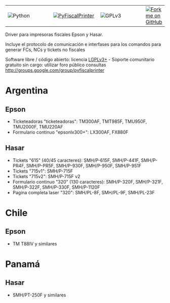 <table width='100%' border='0'>
<tr><td width='30%'><a href='http://www.python.org/'><img src='http://www.python.org/static/community_logos/python-logo.png' alt='Python' border='0' align='left' /></a>
</td><td width='30%'><a href='http://pyfiscalprinter.googlecode.com/'><img src='https://code.google.com/p/pyfiscalprinter/logo?cct=1413078668&logo.png' align='center' border='0' alt='PyFiscalPrinter' /></a>
</td><td width='30%'><a href='http://www.gnu.org/licenses/gpl.html'><img src='https://www.gnu.org/graphics/lgplv3-147x51.png' alt='GPLv3' border='0' align='left' /></a>
</td>
<td><a href='https://github.com/reingart/pyfiscalprinter'><img src='https://s3.amazonaws.com/github/ribbons/forkme_right_red_aa0000.png' alt='Fork me on GitHub' border='0' /></a>
</td></tr>
</table>

Driver para impresoras fiscales Epson y Hasar.

Incluye el protocolo de comunicación e interfases para los comandos para generar FCs, NCs y tickets no fiscales

Software libre / código abierto: licencia [LGPLv3+](https://www.gnu.org/licenses/lgpl.en.html) - Soporte comunitario gratuito sin cargo: utilizar foro público consultas http://groups.google.com/group/pyfiscalprinter

# Argentina #

## Epson ##

  * Ticketeadoras "ticketeadoras": TM300AF, TMT985F, TMU950F, TMU2000F, TMU220AF
  * Formulario continuo "epsonlx300+": LX300AF, FX880F

## Hasar ##

  * Tickets "615" (40/45 caracteres): SMH/P-615F, SMH/P-441F, SMH/P-PR4F, SMH/P-PR5F, SMH/P-930F, SMH/P-950F, SMH/P-951F
  * Tickets "715v1": SMH/P-715F
  * Tickets "715v2": SMH/P-715F v2
  * Formulario continuo "320" (130 caracteres): SMH/P-320F, SMH/P-321F, SMH/P-322F, SMH/P-330F, SMH/P-1120F
  * Pagina completa laser "320": SMH/PL-8F, SMH/PL-9F, SMH/PL-23F

# Chile #

## Epson ##

  * TM T88IV y similares

# Panamá #

## Hasar ##

  * SMH/PT-250F y similares